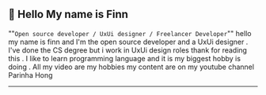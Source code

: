 ## 🌟 Hello My name is Finn
""``Open source developer / UxUi designer / Freelancer Developer``""
hello my name is finn and I'm the open source developer and a UxUi designer . I've done the CS degree but i work in UxUi design roles thank for reading this . I like to learn programming language and it is my biggest hobby is doing . All my video are my hobbies my content are on my youtube channel <a src="https://www.youtube.com/@ParinhaHong">Parinha Hong</a>
____________________________________________
